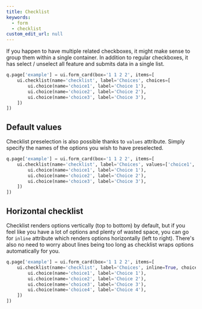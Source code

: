 ```yaml
---
title: Checklist
keywords:
  - form
  - checklist
custom_edit_url: null
---
```


If you happen to have multiple related checkboxes, it might make sense to group them within a single container. In addition
to regular checkboxes, it has select / unselect all feature and submits data in a single list.

```py
q.page['example'] = ui.form_card(box='1 1 2 2', items=[
    ui.checklist(name='checklist', label='Choices', choices=[
        ui.choice(name='choice1', label='Choice 1'),
        ui.choice(name='choice2', label='Choice 2'),
        ui.choice(name='choice3', label='Choice 3'),
    ])
])
```

## Default values

Checklist preselection is also possible thanks to `values` attribute. Simply specify the names of the options you wish
to have preselected.

```py
q.page['example'] = ui.form_card(box='1 1 2 2', items=[
    ui.checklist(name='checklist', label='Choices', values=['choice1', 'choice2'], choices=[
        ui.choice(name='choice1', label='Choice 1'),
        ui.choice(name='choice2', label='Choice 2'),
        ui.choice(name='choice3', label='Choice 3'),
    ])
])
```

## Horizontal checklist

Checklist renders options vertically (top to bottom) by default, but if you feel like you have a lot of options and
plenty of wasted space, you can go for `inline` attribute which renders options horizontally (left to right). There's
also no need to worry about lines being too long as checklist wraps options automatically for you.

```py
q.page['example'] = ui.form_card(box='1 1 2 2', items=[
    ui.checklist(name='checklist', label='Choices', inline=True, choices=[
        ui.choice(name='choice1', label='Choice 1'),
        ui.choice(name='choice2', label='Choice 2'),
        ui.choice(name='choice3', label='Choice 3'),
        ui.choice(name='choice4', label='Choice 4'),
    ])
])
```
